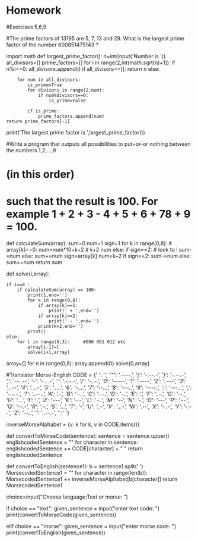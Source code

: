 # Homework
#Exercises 5,6,9

#The prime factors of 13195 are 5, 7, 13 and 29. What is the largest prime factor of the number 600851475143 ?

import math
def largest_prime_factor():
    n=int(input('Number is '))
    all_divisors=[]
    prime_factors=[]
    for i in range(2,int(math.sqrt(n)+1)):
        if n%i==0:
            all_divisors.append(i)
    if all_divisors==[]:
        return n
    else:

        for num in all_divisors:
            is_prime=True
            for divisors in range(2,num):
                if num%divisors==0:
                    is_prime=False

            if is_prime:
                prime_factors.append(num)
    return prime_factors[-1]


print('The largest prime factor is ',largest_prime_factor())



#Write a program that outputs all possibilities to put+or-or nothing between the numbers 1,2,...,9
# (in this order)
# such that the result is 100. For example 1 + 2 + 3 - 4 + 5 + 6 + 78 + 9 = 100.

def calculateSum(array):
    sum=0
    num=1
    sign=1
    for k in range(0,8):
        if array[k]==0:
            num=num*10+k+2 # k+2 num
        else:
            if sign==2: # look to l
                sum-=num
            else:
                sum+=num
            sign=array[k]
            num=k+2
    if sign==2:
        sum-=num
    else:
        sum+=num
    return sum





def solve(i,array):

    if i==8 :
        if calculateSum(array) == 100:
            print(1,end='')
            for k in range(0,8):
                if array[k]==1:
                    print(' + ',end='')
                if array[k]==2:
                    print(' - ',end='')
                print(k+2,end='')
            print()
    else:
        for l in range(0,3):     #000 001 012 etc
            array[i-1]=l
            solve(i+1,array)

array=[]
for n in range(0,8):
    array.append(0)
solve(0,array)


#Translator Morse-English 
CODE = {' ': '_',	"'": '.----.',	'(': '-.--.-',	')': '-.--.-',	',': '--..--',	'-': '-....-',	'.': '.-.-.-',	'/': '-..-.',
	'0': '-----',	'1': '.----',	'2': '..---',	'3': '...--',	'4': '....-',	'5': '.....',	'6': '-....',	'7': '--...',
	'8': '---..',	'9': '----.',	':': '---...',	';': '-.-.-.',	'?': '..--..',	'A': '.-',	'B': '-...',	'C': '-.-.',
	'D': '-..',	'E': '.',	'F': '..-.',	'G': '--.',	'H': '....',	'I': '..',	'J': '.---',	'K': '-.-',	'L': '.-..',
	'M': '--',	'N': '-.',	'O': '---',	'P': '.--.',	'Q': '--.-',	'R': '.-.',	'S': '...',	'T': '-',	'U': '..-',
	'V': '...-',	'W': '.--',	'X': '-..-',	'Y': '-.--',	'Z': '--..',	'_': '..--.-', '':' '}

inverseMorseAlphabet = {v: k for k, v in CODE.items()}

def convertToMorseCode(sentence):
    sentence = sentence.upper()
    englishcodedSentence = ""
    for character in sentence:
        englishcodedSentence += CODE[character] + " "
    return englishcodedSentence


def convertToEnglish(sentence1):
    b = sentence1.split(' ')
    MorsecodedSentence1 = ""
    for character in range(len(b)):
        MorsecodedSentence1 += inverseMorseAlphabet[b[character]]
    return MorsecodedSentence1

choice=input("Choose language:Text or morse: ")


if choice == "text":
    given_sentence = input("enter text code: ")
    print(convertToMorseCode(given_sentence))


elif choice == "morse":
    given_sentence = input("enter morse code: ")
    print(convertToEnglish(given_sentence))




